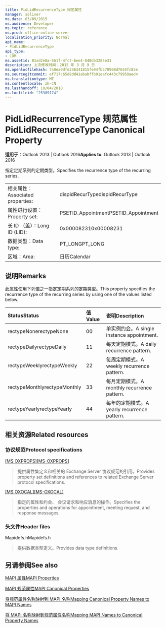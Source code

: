 ```yaml
---
title: PidLidRecurrenceType 规范属性
manager: soliver
ms.date: 03/09/2015
ms.audience: Developer
ms.topic: reference
ms.prod: office-online-server
localization_priority: Normal
api_name:
- PidLidRecurrenceType
api_type:
- COM
ms.assetid: 81ad2e8a-661f-4fc7-bee4-848db3285e31
description: 上次修改时间：2015 年 3 月 9 日
ms.openlocfilehash: 7a0ea0dfe236341815fe94fb570908d7034fc83e
ms.sourcegitcommit: ef717c65d8dd41ababffb01eafc443c79950aed4
ms.translationtype: MT
ms.contentlocale: zh-CN
ms.lasthandoff: 10/04/2018
ms.locfileid: "25389174"
---
```

# <a name="pidlidrecurrencetype-canonical-property"></a><span data-ttu-id="8c90b-103">PidLidRecurrenceType 规范属性</span><span class="sxs-lookup"><span data-stu-id="8c90b-103">PidLidRecurrenceType Canonical Property</span></span>

  
  
<span data-ttu-id="8c90b-104">**适用于**：Outlook 2013 | Outlook 2016</span><span class="sxs-lookup"><span data-stu-id="8c90b-104">**Applies to**: Outlook 2013 | Outlook 2016</span></span> 
  
<span data-ttu-id="8c90b-105">指定定期系列的定期类型。</span><span class="sxs-lookup"><span data-stu-id="8c90b-105">Specifies the recurrence type of the recurring series.</span></span>
  
|||
|:-----|:-----|
|<span data-ttu-id="8c90b-106">相关属性：</span><span class="sxs-lookup"><span data-stu-id="8c90b-106">Associated properties:</span></span>  <br/> |<span data-ttu-id="8c90b-107">dispidRecurType</span><span class="sxs-lookup"><span data-stu-id="8c90b-107">dispidRecurType</span></span>  <br/> |
|<span data-ttu-id="8c90b-108">属性进行设置：</span><span class="sxs-lookup"><span data-stu-id="8c90b-108">Property set:</span></span>  <br/> |<span data-ttu-id="8c90b-109">PSETID_Appointment</span><span class="sxs-lookup"><span data-stu-id="8c90b-109">PSETID_Appointment</span></span>  <br/> |
|<span data-ttu-id="8c90b-110">长 ID （盖）：</span><span class="sxs-lookup"><span data-stu-id="8c90b-110">Long ID (LID):</span></span>  <br/> |<span data-ttu-id="8c90b-111">0x00008231</span><span class="sxs-lookup"><span data-stu-id="8c90b-111">0x00008231</span></span>  <br/> |
|<span data-ttu-id="8c90b-112">数据类型：</span><span class="sxs-lookup"><span data-stu-id="8c90b-112">Data type:</span></span>  <br/> |<span data-ttu-id="8c90b-113">PT_LONG</span><span class="sxs-lookup"><span data-stu-id="8c90b-113">PT_LONG</span></span>  <br/> |
|<span data-ttu-id="8c90b-114">区域：</span><span class="sxs-lookup"><span data-stu-id="8c90b-114">Area:</span></span>  <br/> |<span data-ttu-id="8c90b-115">日历</span><span class="sxs-lookup"><span data-stu-id="8c90b-115">Calendar</span></span>  <br/> |
   
## <a name="remarks"></a><span data-ttu-id="8c90b-116">说明</span><span class="sxs-lookup"><span data-stu-id="8c90b-116">Remarks</span></span>

<span data-ttu-id="8c90b-117">此属性使用下列值之一指定定期系列的定期类型。</span><span class="sxs-lookup"><span data-stu-id="8c90b-117">This property specifies the recurrence type of the recurring series by using one of the values listed below.</span></span>
  
|<span data-ttu-id="8c90b-118">**Status**</span><span class="sxs-lookup"><span data-stu-id="8c90b-118">**Status**</span></span>|<span data-ttu-id="8c90b-119">**值**</span><span class="sxs-lookup"><span data-stu-id="8c90b-119">**Value**</span></span>|<span data-ttu-id="8c90b-120">**说明**</span><span class="sxs-lookup"><span data-stu-id="8c90b-120">**Description**</span></span>|
|:-----|:-----|:-----|
|<span data-ttu-id="8c90b-121">rectypeNone</span><span class="sxs-lookup"><span data-stu-id="8c90b-121">rectypeNone</span></span>  <br/> |<span data-ttu-id="8c90b-122">0</span><span class="sxs-lookup"><span data-stu-id="8c90b-122">0</span></span>  <br/> |<span data-ttu-id="8c90b-123">单实例约会。</span><span class="sxs-lookup"><span data-stu-id="8c90b-123">A single instance appointment.</span></span>  <br/> |
|<span data-ttu-id="8c90b-124">rectypeDaily</span><span class="sxs-lookup"><span data-stu-id="8c90b-124">rectypeDaily</span></span>  <br/> |<span data-ttu-id="8c90b-125">1</span><span class="sxs-lookup"><span data-stu-id="8c90b-125">1</span></span>  <br/> |<span data-ttu-id="8c90b-126">每天定期模式。</span><span class="sxs-lookup"><span data-stu-id="8c90b-126">A daily recurrence pattern.</span></span>  <br/> |
|<span data-ttu-id="8c90b-127">rectypeWeekly</span><span class="sxs-lookup"><span data-stu-id="8c90b-127">rectypeWeekly</span></span>  <br/> |<span data-ttu-id="8c90b-128">2</span><span class="sxs-lookup"><span data-stu-id="8c90b-128">2</span></span>  <br/> |<span data-ttu-id="8c90b-129">每周定期模式。</span><span class="sxs-lookup"><span data-stu-id="8c90b-129">A weekly recurrence pattern.</span></span>  <br/> |
|<span data-ttu-id="8c90b-130">rectypeMonthly</span><span class="sxs-lookup"><span data-stu-id="8c90b-130">rectypeMonthly</span></span>  <br/> |<span data-ttu-id="8c90b-131">3</span><span class="sxs-lookup"><span data-stu-id="8c90b-131">3</span></span>  <br/> |<span data-ttu-id="8c90b-132">每月定期模式。</span><span class="sxs-lookup"><span data-stu-id="8c90b-132">A monthly recurrence pattern.</span></span>  <br/> |
|<span data-ttu-id="8c90b-133">rectypeYearly</span><span class="sxs-lookup"><span data-stu-id="8c90b-133">rectypeYearly</span></span>  <br/> |<span data-ttu-id="8c90b-134">4</span><span class="sxs-lookup"><span data-stu-id="8c90b-134">4</span></span>  <br/> |<span data-ttu-id="8c90b-135">每年的定期模式。</span><span class="sxs-lookup"><span data-stu-id="8c90b-135">A yearly recurrence pattern.</span></span>  <br/> |
   
## <a name="related-resources"></a><span data-ttu-id="8c90b-136">相关资源</span><span class="sxs-lookup"><span data-stu-id="8c90b-136">Related resources</span></span>

### <a name="protocol-specifications"></a><span data-ttu-id="8c90b-137">协议规范</span><span class="sxs-lookup"><span data-stu-id="8c90b-137">Protocol specifications</span></span>

<span data-ttu-id="8c90b-138">[[MS OXPROPS]](https://msdn.microsoft.com/library/f6ab1613-aefe-447d-a49c-18217230b148%28Office.15%29.aspx)</span><span class="sxs-lookup"><span data-stu-id="8c90b-138">[[MS-OXPROPS]](https://msdn.microsoft.com/library/f6ab1613-aefe-447d-a49c-18217230b148%28Office.15%29.aspx)</span></span>
  
> <span data-ttu-id="8c90b-139">提供属性集定义和相关的 Exchange Server 协议规范的引用。</span><span class="sxs-lookup"><span data-stu-id="8c90b-139">Provides property set definitions and references to related Exchange Server protocol specifications.</span></span>
    
<span data-ttu-id="8c90b-140">[[MS OXOCAL]](https://msdn.microsoft.com/library/09861fde-c8e4-4028-9346-e7c214cfdba1%28Office.15%29.aspx)</span><span class="sxs-lookup"><span data-stu-id="8c90b-140">[[MS-OXOCAL]](https://msdn.microsoft.com/library/09861fde-c8e4-4028-9346-e7c214cfdba1%28Office.15%29.aspx)</span></span>
  
> <span data-ttu-id="8c90b-141">指定的属性和约会、 会议请求和响应消息的操作。</span><span class="sxs-lookup"><span data-stu-id="8c90b-141">Specifies the properties and operations for appointment, meeting request, and response messages.</span></span>
    
### <a name="header-files"></a><span data-ttu-id="8c90b-142">头文件</span><span class="sxs-lookup"><span data-stu-id="8c90b-142">Header files</span></span>

<span data-ttu-id="8c90b-143">Mapidefs.h</span><span class="sxs-lookup"><span data-stu-id="8c90b-143">Mapidefs.h</span></span>
  
> <span data-ttu-id="8c90b-144">提供数据类型定义。</span><span class="sxs-lookup"><span data-stu-id="8c90b-144">Provides data type definitions.</span></span>
    
## <a name="see-also"></a><span data-ttu-id="8c90b-145">另请参阅</span><span class="sxs-lookup"><span data-stu-id="8c90b-145">See also</span></span>



[<span data-ttu-id="8c90b-146">MAPI 属性</span><span class="sxs-lookup"><span data-stu-id="8c90b-146">MAPI Properties</span></span>](mapi-properties.md)
  
[<span data-ttu-id="8c90b-147">MAPI 规范属性</span><span class="sxs-lookup"><span data-stu-id="8c90b-147">MAPI Canonical Properties</span></span>](mapi-canonical-properties.md)
  
[<span data-ttu-id="8c90b-148">将规范属性名称映射到 MAPI 名称</span><span class="sxs-lookup"><span data-stu-id="8c90b-148">Mapping Canonical Property Names to MAPI Names</span></span>](mapping-canonical-property-names-to-mapi-names.md)
  
[<span data-ttu-id="8c90b-149">将 MAPI 名称映射到规范属性名称</span><span class="sxs-lookup"><span data-stu-id="8c90b-149">Mapping MAPI Names to Canonical Property Names</span></span>](mapping-mapi-names-to-canonical-property-names.md)

